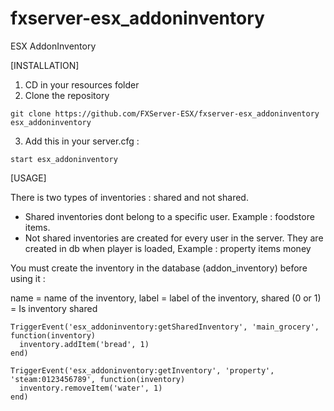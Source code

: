 # fxserver-esx_addoninventory
ESX AddonInventory

[INSTALLATION]

1) CD in your resources folder
2) Clone the repository
```
git clone https://github.com/FXServer-ESX/fxserver-esx_addoninventory esx_addoninventory
```
3) Add this in your server.cfg :

```
start esx_addoninventory
```

[USAGE]

There is two types of inventories : shared and not shared.

- Shared inventories dont belong to a specific user. Example : foodstore items.
- Not shared inventories are created for every user in the server. They are created in db when player is loaded, Example : property items money

You must create the inventory in the database (addon_inventory) before using it :

name = name of the inventory, label = label of the inventory, shared (0 or 1) = Is inventory shared

```
TriggerEvent('esx_addoninventory:getSharedInventory', 'main_grocery', function(inventory)
  inventory.addItem('bread', 1)
end)

TriggerEvent('esx_addoninventory:getInventory', 'property', 'steam:0123456789', function(inventory)
  inventory.removeItem('water', 1)
end)
```
